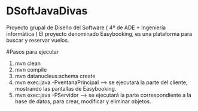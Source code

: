 # DSoftJavaDivas

Proyecto grupal de Diseño del Software ( 4º de ADE + Ingeniería informática ) 
El proyecto denominado Easybooking, es una plataforma para buscar y reservar vuelos. 

#Pasos para ejecutar

1. mvn clean 
2. mvn compile
3. mvn datanucleus:schema create
4. mvn exec:java -PventanaPrincipal --> se ejecutará la parte del cliente, mostrando las pantallas de Easybooking.
5. mvn exec:java -PServidor --> se ejecutará la parte correspondiente a la base de datos, para crear, modificar y eliminar objetos.
